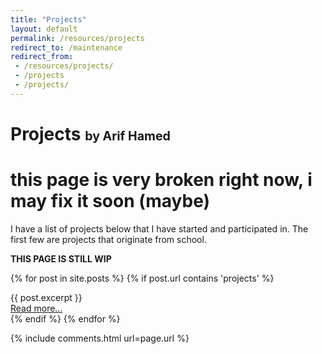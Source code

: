 ```yaml
---
title: "Projects"
layout: default
permalink: /resources/projects
redirect_to: /maintenance 
redirect_from:
 - /resources/projects/
 - /projects 
 - /projects/
---
```


<!-- {% capture projects-md %}
{% include projects-inc.md %}
{% endcapture %}
{{ projects-md | markdownify }} -->

# Projects <span style="font-size:70%">by Arif Hamed</span>

# this page is very broken right now, i may fix it soon (maybe)

I have a list of projects below that I have started and participated in. The first few are projects that originate from school.

**THIS PAGE IS STILL WIP**

{% for post in site.posts %}
  {% if post.url contains 'projects' %}
    <div class="project">
      {{ post.excerpt }}
      <div class="text-center"><a class="w-100" href="{{ site.baseurl }}{{ post.url }}">Read more...</a></div>
    </div>
  {% endif %}
{% endfor %}

{% include comments.html url=page.url %}